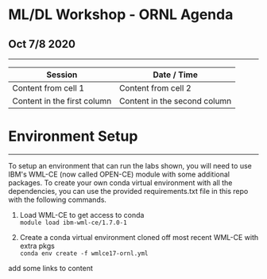 
# ML/DL Workshop - ORNL Agenda
## Oct 7/8 2020
___

Session | Date / Time
------------ | -------------
Content from cell 1 | Content from cell 2
Content in the first column | Content in the second column

# Environment Setup
___
To setup an environment that can run the labs shown, you will need to use IBM's WML-CE (now called OPEN-CE) module with some additional packages.  To create your own conda virtual environment with all the dependencies, you can use the provided requirements.txt file in this repo with the following commands.

1.  Load WML-CE to get access to conda<br>
`module load ibm-wml-ce/1.7.0-1`

2. Create a conda virtual environment cloned off most recent WML-CE with extra pkgs<br>
`conda env create -f wmlce17-ornl.yml`



add some links to content



